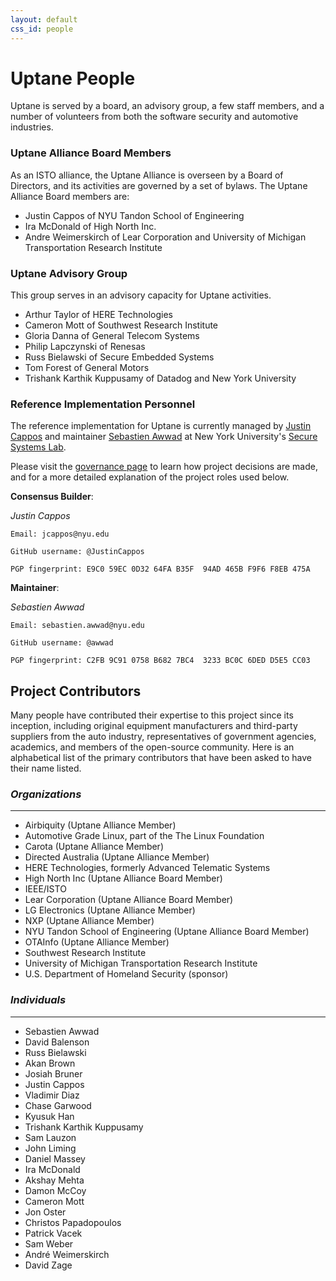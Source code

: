 ```yaml
---
layout: default
css_id: people
---
```


# Uptane People
Uptane is served by a board, an advisory group, a few staff members, and a
number of volunteers from both the software security and automotive industries.

### Uptane Alliance Board Members

As an ISTO alliance, the Uptane Alliance is overseen by a Board of Directors,
and its activities are governed by a set of bylaws.  The Uptane Alliance Board
members are:

* Justin Cappos of NYU Tandon School of Engineering
* Ira McDonald of High North Inc.
* Andre Weimerskirch of Lear Corporation and University of Michigan
Transportation Research Institute


### Uptane Advisory Group

This group serves in an advisory capacity for Uptane activities.

* Arthur Taylor of HERE Technologies
* Cameron Mott of Southwest Research Institute
* Gloria Danna of General Telecom Systems
* Philip Lapczynski of Renesas
* Russ Bielawski of Secure Embedded Systems
* Tom Forest of General Motors
* Trishank Karthik Kuppusamy of Datadog and New York University

### Reference Implementation Personnel

The reference implementation for Uptane is currently managed by [Justin
Cappos](https://ssl.engineering.nyu.edu/personalpages/jcappos/) and maintainer [Sebastien Awwad](mailto:sebastien.awwad@nyu.edu) at New York
University's [Secure Systems
Lab](https://ssl.engineering.nyu.edu/).

Please visit the [governance
page](https://uptane.github.io/governance.html)
to learn how project decisions are made, and for a more detailed explanation
of the project roles used below.


**Consensus Builder**:

  *Justin Cappos*

    Email: jcappos@nyu.edu

    GitHub username: @JustinCappos

    PGP fingerprint: E9C0 59EC 0D32 64FA B35F  94AD 465B F9F6 F8EB 475A

**Maintainer**:

  *Sebastien Awwad*

    Email: sebastien.awwad@nyu.edu

    GitHub username: @awwad

    PGP fingerprint: C2FB 9C91 0758 B682 7BC4  3233 BC0C 6DED D5E5 CC03


## Project Contributors  

Many people have contributed their expertise to this
project since its inception, including original equipment manufacturers and
third-party suppliers from the auto industry, representatives
of government agencies, academics, and members of the open-source community.
Here is an alphabetical list of the primary contributors that have been
asked to have their name listed.

### *Organizations*
-------------
* Airbiquity (Uptane Alliance Member)
* Automotive Grade Linux, part of the The Linux Foundation
* Carota (Uptane Alliance Member)
* Directed Australia (Uptane Alliance Member)
* HERE Technologies, formerly Advanced Telematic Systems
* High North Inc (Uptane Alliance Board Member)
* IEEE/ISTO
* Lear Corporation (Uptane Alliance Board Member)
* LG Electronics (Uptane Alliance Member)
* NXP (Uptane Alliance Member)
* NYU Tandon School of Engineering (Uptane Alliance Board Member)
* OTAInfo (Uptane Alliance Member)
* Southwest Research Institute
* University of Michigan Transportation Research Institute
* U.S. Department of Homeland Security (sponsor)

### *Individuals*
-------------
* Sebastien Awwad
* David Balenson
* Russ Bielawski
* Akan Brown
* Josiah Bruner
* Justin Cappos
* Vladimir Diaz
* Chase Garwood
* Kyusuk Han
* Trishank Karthik Kuppusamy
* Sam Lauzon
* John Liming
* Daniel Massey
* Ira McDonald
* Akshay Mehta
* Damon McCoy
* Cameron Mott
* Jon Oster
* Christos Papadopoulos
* Patrick Vacek
* Sam Weber
* André Weimerskirch
* David Zage
